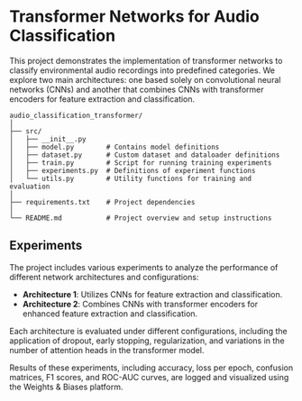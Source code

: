 # Transformer Networks for Audio Classification

This project demonstrates the implementation of transformer networks to classify environmental audio recordings into predefined categories. We explore two main architectures: one based solely on convolutional neural networks (CNNs) and another that combines CNNs with transformer encoders for feature extraction and classification.

```
audio_classification_transformer/
│
├── src/
│   ├── __init__.py
│   ├── model.py        # Contains model definitions
│   ├── dataset.py      # Custom dataset and dataloader definitions
│   ├── train.py        # Script for running training experiments
│   ├── experiments.py  # Definitions of experiment functions
│   └── utils.py        # Utility functions for training and evaluation
│
├── requirements.txt    # Project dependencies
│
└── README.md           # Project overview and setup instructions
```
## Experiments

The project includes various experiments to analyze the performance of different network architectures and configurations:

- **Architecture 1**: Utilizes CNNs for feature extraction and classification.
- **Architecture 2**: Combines CNNs with transformer encoders for enhanced feature extraction and classification.

Each architecture is evaluated under different configurations, including the application of dropout, early stopping, regularization, and variations in the number of attention heads in the transformer model.

Results of these experiments, including accuracy, loss per epoch, confusion matrices, F1 scores, and ROC-AUC curves, are logged and visualized using the Weights & Biases platform.

